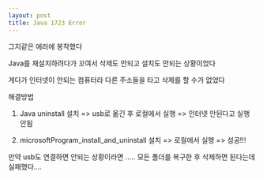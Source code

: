 ```yaml
---
layout: post
title: Java 1723 Error
---
```



그지같은 에러에 봉착했다

Java를 재설치하려다가 꼬여서 삭제도 안되고 설치도 안되는 상황이었다

게다가 인터넷이 안되는 컴퓨터라 다른 주소들을 타고 삭제를 할 수가 없었다



해결방법

1. Java uninstall 설치 => usb로 옮긴 후 로컬에서 실행 => 인터넷 안된다고 실행 안됨



2. microsoftProgram_install_and_uninstall 설치 => 로컬에서 실행 => 성공!!!





만약 usb도 연결하면 안되는 상황이라면 ..... 모든 폴더를 복구한 후 삭제하면 된다는데 실패했다....